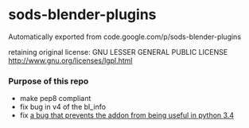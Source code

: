 # sods-blender-plugins
Automatically exported from code.google.com/p/sods-blender-plugins

retaining original license: GNU LESSER GENERAL PUBLIC LICENSE
http://www.gnu.org/licenses/lgpl.html

### Purpose of this repo

- make pep8 compliant
- fix bug in v4 of the bl_info
- fix [a bug that prevents the addon from being useful in python 3.4](https://github.com/zeffii/sods-blender-plugins/issues/4)
